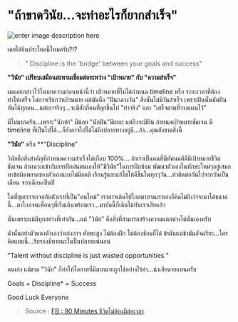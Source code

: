 
"ถ้าขาดวินัย...จะทำอะไรก็ยากสำเร็จ"
===
![enter image description here](https://www.firstdallas.org/images/r/resolved-to-practice-discipline-blog/c1280x720g0-300-4336-2740/resolved-to-practice-discipline-blog.jpg)

เคยได้ยินประโยคนี้ไหมครับ?!?

> " Discipline is the 'bridge' between your goals and success"

**"วินัย" เปรียบเสมือนสะพานเชื่อมต่อระหว่าง "เป้าหมาย" กับ "ความสำเร็จ"**

ผมเคยกล่าวไว้ในบทความก่อนหน้านี้ว่า  เป้าหมายที่ไม่ได้กำหนด timeline หรือ ระยะเวลาที่ต้องทำให้เสร็จ ไม่อาจเรียกว่าเป้าหมาย แต่มันคือ "ฝันกลางวัน" สิ่งนั้นไม่มีวันสำเร็จ เพราะฝันนั้นมันฝันกันได้ทุกคน...แต่เอาจริงๆ...จะมีสักกี่คนที่ลุกขึ้นไป "ทำจริง" และ "เสร็จตามที่วางแผนไว้" 

มีไม่มากครับ...เพราะ"นักทำ" มีน้อย "นักฝัน"มีเยอะ แต่ถึงจะมีฝัน กำหนดเป้าหมายชัดเจน มี timeline ที่เป็นไปได้...ก็ยังอาจไปได้ไม่ถึงปลายทางอยู่ดี...ถ้า...คุณยังขาดสิ่งนี้

**"วินัย"** หรือ **"Discipline"

วินัยคือสิ่งสำคัญที่กำหนดความสำเร็จได้เกือบ 100%... ถ้าเราเป็นคนที่มีทัศนคติดีมีเป้าหมายชีวิตชัดเจน ถ้าผนวกเข้ากับการฝึกฝนตนเองให้"มีวินัย"ในการฝึกซ้อม พัฒนาตัวเองในทักษะใหม่ๆอยู่เสมอ หาข้อผิดพลาดของตัวเองแบบไม่มีอคติ เรียนรู้และแก้ไขให้ดีขึ้นในทุกๆวัน...ทำติดต่อกันไปจากวันเป็นเดือน จากเดือนเป็นปี

ในที่สุดเราจะเจอกับตัวเราที่เป็น"คนใหม่" เราอาจเดินไปไกลมากจนเราเองก็คิดไม่ถึงว่าจะมาได้ขนาดนี้...มาไกลจนเพื่อนๆที่เริ่มเดินพร้อมเรา...มาบัดนี้ก็เดินไม่ทันเราเสียแล้ว

นั่นเพราะแม้มีทุกอย่างที่เท่ากัน...แต่ "วินัย" คือสิ่งที่สามารถสร้างความแตกต่างได้นั่นเองครับ

ดังนั้นอย่ามัวหลงตัวเองว่าเก่งกาจ ทักษะสูง ไม่ต้องฝึก ไม่ต้องซ้อมก็ได้ ข้ามันแน่ข้ามันอัจฉริยะ...ใครคิดแบบนี้...รับรองมีหายนะในปั้นปลายแน่นอน

"Talent without discipline is just wasted opportunities "

คนเก่ง แม้ขาด "วินัย" ก็ทำให้โอกาสที่มีมากมายถูกใช้อย่างไร้ค่า...น่าเสียดายแทนครับ

Goals + Discipline* = Success

Good Luck Everyone

> Source :  [FB : 90 Minutes ชีวิตไม่ต้องมีต่อเวลา](https://www.facebook.com/252843751771338/posts/825688334486874?sfns=mo).
<!--stackedit_data:
eyJoaXN0b3J5IjpbMTM2NjY5NDQwOV19
-->